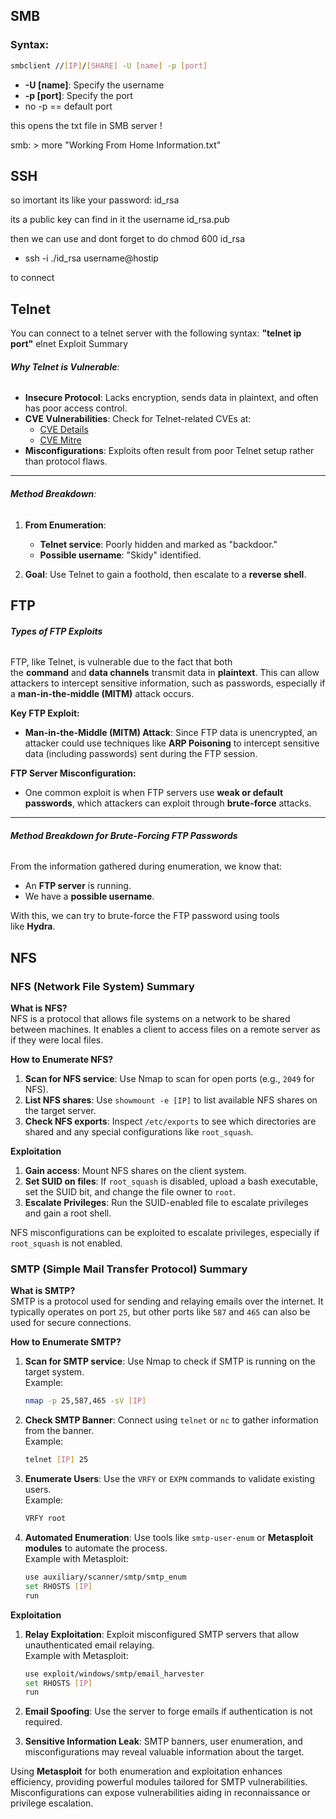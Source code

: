 
## SMB


### Syntax:

```bash
smbclient //[IP]/[SHARE] -U [name] -p [port]
```

- **-U [name]**: Specify the username
- **-p [port]**: Specify the port
- no -p == default port

this  opens the txt file in SMB server !

smb: \>  more "Working From Home Information.txt" 

## SSH
so imortant its like your password:
id_rsa 

its a public key can find in it the username
id_rsa.pub

then we can use and dont forget to do chmod 600 id_rsa

- ssh  -i ./id_rsa username@hostip

to connect

## Telnet

You can connect to a telnet server with the following syntax: **"telnet ip port"**
elnet Exploit Summary

###### **Why Telnet is Vulnerable**:

- **Insecure Protocol**: Lacks encryption, sends data in plaintext, and often has poor access control.
- **CVE Vulnerabilities**: Check for Telnet-related CVEs at:
    - [CVE Details](https://www.cvedetails.com/)
    - [CVE Mitre](https://cve.mitre.org/)
- **Misconfigurations**: Exploits often result from poor Telnet setup rather than protocol flaws.

---

###### **Method Breakdown**:

1. **From Enumeration**:
    
    - **Telnet service**: Poorly hidden and marked as "backdoor."
    - **Possible username**: "Skidy" identified.
2. **Goal**: Use Telnet to gain a foothold, then escalate to a **reverse shell**.



## FTP

###### **Types of FTP Exploits**

FTP, like Telnet, is vulnerable due to the fact that both the **command** and **data channels** transmit data in **plaintext**. This can allow attackers to intercept sensitive information, such as passwords, especially if a **man-in-the-middle (MITM)** attack occurs.

**Key FTP Exploit:**

- **Man-in-the-Middle (MITM) Attack**: Since FTP data is unencrypted, an attacker could use techniques like **ARP Poisoning** to intercept sensitive data (including passwords) sent during the FTP session.

**FTP Server Misconfiguration:**

- One common exploit is when FTP servers use **weak or default passwords**, which attackers can exploit through **brute-force** attacks.

---

###### **Method Breakdown for Brute-Forcing FTP Passwords**

From the information gathered during enumeration, we know that:

- An **FTP server** is running.
- We have a **possible username**.

With this, we can try to brute-force the FTP password using tools like **Hydra**.




## NFS 

### NFS (Network File System) Summary

**What is NFS?**  
NFS is a protocol that allows file systems on a network to be shared between machines. It enables a client to access files on a remote server as if they were local files.

**How to Enumerate NFS?**

1. **Scan for NFS service**: Use Nmap to scan for open ports (e.g., `2049` for NFS).
2. **List NFS shares**: Use `showmount -e [IP]` to list available NFS shares on the target server.
3. **Check NFS exports**: Inspect `/etc/exports` to see which directories are shared and any special configurations like `root_squash`.

**Exploitation**

1. **Gain access**: Mount NFS shares on the client system.
2. **Set SUID on files**: If `root_squash` is disabled, upload a bash executable, set the SUID bit, and change the file owner to `root`.
3. **Escalate Privileges**: Run the SUID-enabled file to escalate privileges and gain a root shell.

NFS misconfigurations can be exploited to escalate privileges, especially if `root_squash` is not enabled.


### SMTP (Simple Mail Transfer Protocol) Summary

**What is SMTP?**  
SMTP is a protocol used for sending and relaying emails over the internet. It typically operates on port `25`, but other ports like `587` and `465` can also be used for secure connections.

**How to Enumerate SMTP?**

1. **Scan for SMTP service**: Use Nmap to check if SMTP is running on the target system.  
    Example:
    
    ```bash
    nmap -p 25,587,465 -sV [IP]
    ```
    
2. **Check SMTP Banner**: Connect using `telnet` or `nc` to gather information from the banner.  
    Example:
    
    ```bash
    telnet [IP] 25
    ```
    
3. **Enumerate Users**: Use the `VRFY` or `EXPN` commands to validate existing users.  
    Example:
    
    ```bash
    VRFY root
    ```
    
4. **Automated Enumeration**: Use tools like `smtp-user-enum` or **Metasploit modules** to automate the process.  
    Example with Metasploit:
    
    ```bash
    use auxiliary/scanner/smtp/smtp_enum
    set RHOSTS [IP]
    run
    ```
    

**Exploitation**

1. **Relay Exploitation**: Exploit misconfigured SMTP servers that allow unauthenticated email relaying.  
    Example with Metasploit:
    
    ```bash
    use exploit/windows/smtp/email_harvester
    set RHOSTS [IP]
    run
    ```
    
2. **Email Spoofing**: Use the server to forge emails if authentication is not required.
    
3. **Sensitive Information Leak**: SMTP banners, user enumeration, and misconfigurations may reveal valuable information about the target.
    

Using **Metasploit** for both enumeration and exploitation enhances efficiency, providing powerful modules tailored for SMTP vulnerabilities. Misconfigurations can expose vulnerabilities aiding in reconnaissance or privilege escalation.
